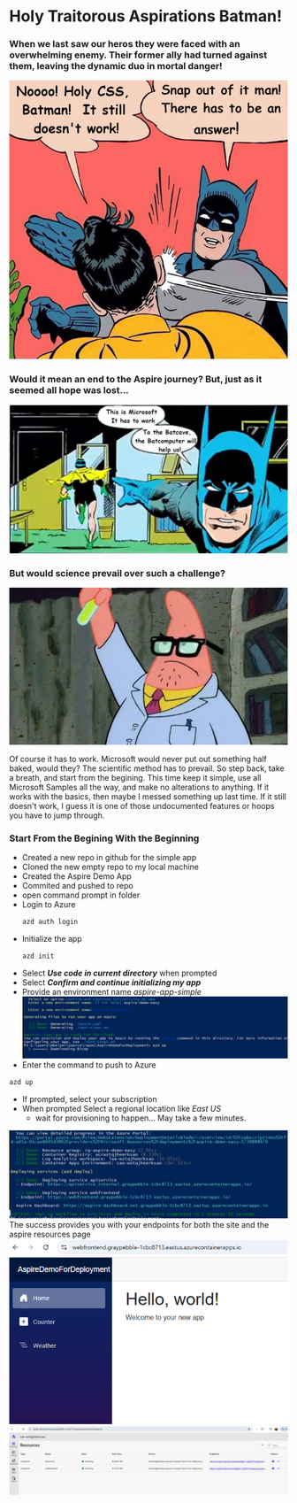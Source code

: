 # Holy Traitorous Aspirations Batman!

### When we last saw our heros they were faced with an overwhelming enemy.  Their former ally had turned against them, leaving the dynamic duo in mortal danger!
![Screen Shot](/assets/batmanrobin.jpg)

### Would it mean an end to the Aspire journey?  But, just as it seemed all hope was lost...
![Screen Shot](/assets/batmanrobin2.jpg)

### But would science prevail over such a challenge?
![Screen Shot](/assets/science.jpg)

Of course it has to work. Microsoft would never put out something half baked, would they?
The scientific method has to prevail.  So step back, take a breath, and start from the begining.
This time keep it simple, use all Microsoft Samples all the way, and make no alterations to anything.  If it works with the basics, then maybe I messed something up last time. If it still doesn't work, I guess it is one of those undocumented features or hoops you have to jump through.

### Start From the Begining With the Beginning 
- Created a new repo in github for the simple app
- Cloned the new empty repo to my local machine
- Created the Aspire Demo App
- Commited and pushed to repo
- open command prompt in folder
- Login to Azure
  ```sh
  azd auth login
  ```
- Initialize the app
  ```sh
  azd init
  ```
- Select ***Use code in current directory*** when prompted
- Select ***Confirm and continue initializing my app***
- Provide an environment name *aspire-app-simple*
![Screen Shot](/assets/pushingAspieToAzure.png)
- Enter the command to push to Azure
```sh
azd up
```
- If prompted, select your subscription
- When prompted Select a regional location  like *East US*
  - wait for provisioning to happen... May take a few minutes.

![Screen Shot](/assets/successAspireCeploy.png)
The success provides you with your endpoints for both the site and the aspire resources page
![Screen Shot](/assets/websiteAspireWorks.png)
![Screen Shot](/assets/siteAspireWorks.png)

